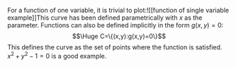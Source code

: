 
For a function of one variable, it is trivial to plot:![[function of single variable example]]This curve has been defined parametrically with $x$ as the parameter. Functions can also be defined implicitly in the form $g(x,y)=0$:$$\Huge C=\{(x,y):g(x,y)=0\}$$This defines the curve as the set of points where the function is satisfied. $x^2+y^2-1=0$ is a good example.